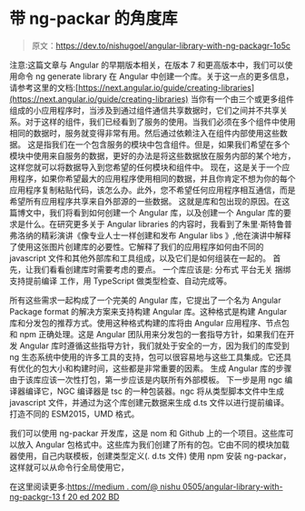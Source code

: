 # 带 ng-packar 的角度库

> 原文：<https://dev.to/nishugoel/angular-library-with-ng-packagr-1o5c>

注意:这篇文章与 Angular 的早期版本相关，在版本 7 和更高版本中，我们可以使用命令 ng generate library 在 Angular 中创建一个库。关于这一点的更多信息，请参考这里的文档:[https://next.angular.io/guide/creating-libraries](https://next.angular.io/guide/creating-libraries)
当你有一个由三个或更多组件组成的小应用程序时，当涉及到通过组件通信共享数据时，它们之间并不共享关系。对于这样的组件，我们已经看到了服务的使用。当我们必须在多个组件中使用相同的数据时，服务就变得非常有用。然后通过依赖注入在组件内部使用这些数据。
这是指我们在一个包含服务的模块中包含组件。但是，如果我们希望在多个模块中使用来自服务的数据，更好的办法是将这些数据放在服务内部的某个地方，这样您就可以将数据导入到您希望的任何模块和组件中。
现在，这是关于一个应用程序，如果你希望最大的应用程序使用相同的数据，并且你肯定不想为你的每个应用程序复制粘贴代码，该怎么办。此外，您不希望任何应用程序相互通信，而是希望所有应用程序共享来自外部源的一些数据。
这就是库和包出现的原因。在这篇博文中，我们将看到如何创建一个 Angular 库，以及创建一个 Angular 库的要求是什么。在研究更多关于 Angular libraries 的内容时，我看到了朱里·斯特鲁普弗洛纳的精彩演讲《像专业人士一样创建和发布 Angular libs 》,他在演讲中解释了使用这张图片创建库的必要性。它解释了我们的应用程序如何由不同的 javascript 文件和其他外部库和工具组成，以及它们是如何组装在一起的。
首先，让我们看看创建库时需要考虑的要点。
一个库应该是:
分布式
平台无关
捆绑
支持提前编译
工作，用 TypeScript 做类型检查、自动完成等。

所有这些需求一起构成了一个完美的 Angular 库，它提出了一个名为 Angular Package format 的解决方案来支持构建 Angular 库。这种格式是构建 Angular 库和分发包的推荐方式。使用这种格式构建的库将由 Angular 应用程序、节点包和 npm 正确处理。这是 Angular 团队用来分发包的一套指导方针，如果我们在开发 Angular 库时遵循这些指导方针，我们就处于安全的一方，因为我们的库受到 ng 生态系统中使用的许多工具的支持，包可以很容易地与这些工具集成。它还具有优化的包大小和构建时间，这些都是非常重要的因素。
生成 Angular 库的步骤
由于该库应该一次性打包，第一步应该是内联所有外部模板。
下一步是用 ngc 编译器编译它，NGC 编译器是 tsc 的一种包装器。ngc 将从类型脚本文件中生成 javascript 文件，并通过为这个库创建元数据来生成 d.ts 文件以进行提前编译。
打造不同的 ESM2015，UMD 格式。

我们可以使用 ng-packar 开发库，这是 nom 和 Github 上的一个项目。这些库可以放入 Angular 包格式中。这些库为我们创建了所有的包。它由不同的模块加载器使用，自己内联模板，创建类型定义(. d.ts 文件)
使用 npm 安装 ng-packar，这样就可以从命令行全局使用它，

在这里阅读更多:[https://medium . com/@ nishu 0505/angular-library-with-ng-packgr-13 f 20 ed 202 BD](https://medium.com/@nishu0505/angular-library-with-ng-packagr-13f20ed202bd)